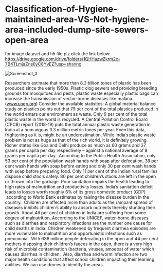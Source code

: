 # Classification-of-Hygiene-maintained-area-VS-Not-hygiene-area-included-dump-site-sewers-open-area
for image dataset and h5 file plz click the link below: 
https://drive.google.com/drive/folders/1QHHazwZkrm2c-7B4TLmjaZns0yC8YvEZ?usp=sharing

![Screenshot_3](https://user-images.githubusercontent.com/56857382/119660401-d8dbaf80-be4c-11eb-8522-ef03aba89374.png)


Researchers estimate that more than 8.3 billion tones of plastic has been produced since the early 1950s. 
Plastic clog sewers and providing breeding grounds for mosquitoes and pests, plastic waste especially plastic bags  can increase the transmission of vector-borne diseases like malaria. (www.unep.org)
Consider the available statistics: A global material balance study on plastics points out that 79 per cent of the total plastics produced in the world enters our environment as waste. Only 9 per cent of the total plastic waste in the world is recycled. A Central Pollution Control Board (CPCB) report (2018-19) puts the total annual plastic waste generation in India at a humungous 3.3 million metric tones per year. Even this data, frightening as it is, might be an underestimation. While India’s plastic waste problem is not as huge as that of the rich world, it is definitely growing. Richer states like Goa and Delhi produce as much as 60 grams and 37 grams per capita per day respectively – against a national average of 8 grams per capita per day. 
According to the Public Health Association, only 53 per cent of the population wash hands with soap after defecation, 38 per cent wash hands with soap before eating and only 30 per cent wash hands with soap before preparing food. Only 11 per cent of the Indian rural families dispose child stools safely. 80 per cent children’s stools are left in the open or thrown into the garbage.
Poor sanitation impairs the health leading to high rates of malnutrition and productivity losses. India’s sanitation deficit leads to losses worth roughly 6% of its gross domestic product (GDP)  according to World Bank estimates by raising the disease burden in the country.  Children are affected more than adults as the rampant spread of diseases inhibits children’s ability to absorb nutrients thereby stunting their growth. About 48 per cent of children in India are suffering from some degree of malnutrition. According to the UNICEF, water-borne diseases such as diarrhea and respiratory infections are the number one cause for child deaths in India. Children weakened by frequent diarrhea episodes are more vulnerable to malnutrition and opportunistic infections such as pneumonia.  With 638 million people defecating in the open and 44 per cent mothers disposing their children’s faeces in the open, there is a very high risk of microbial contamination (bacteria, viruses, amoeba) of water which causes diarrhea in children.  Also, diarrhea and worm infection are two major health conditions that affect school children impacting their learning abilities. We can use drones to identify the areas.
